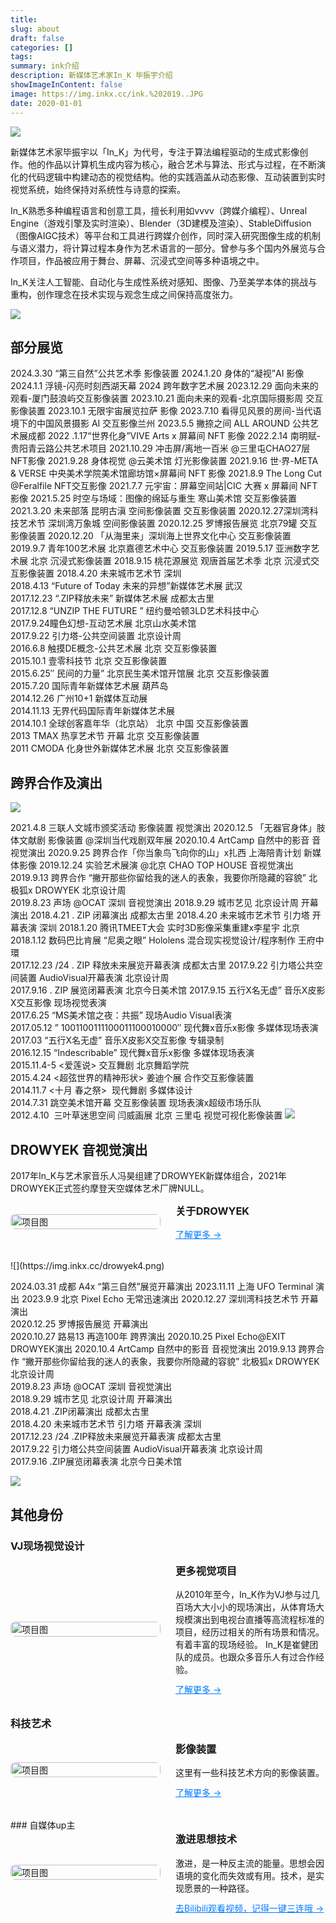 ```yaml
---
title:
slug: about
draft: false
categories: []
tags:
summary: ink介绍
description: 新媒体艺术家In_K 毕振宇介绍
showImageInContent: false
image: https://img.inkx.cc/ink.%202019..JPG
date: 2020-01-01
---
```



![](https://img.inkx.cc/ink.%202019..JPG)



新媒体艺术家毕振宇以「In_K」为代号，专注于算法编程驱动的生成式影像创作。他的作品以计算机生成内容为核心，融合艺术与算法、形式与过程，在不断演化的代码逻辑中构建动态的视觉结构。他的实践涵盖从动态影像、互动装置到实时视觉系统，始终保持对系统性与诗意的探索。

In_K熟悉多种编程语言和创意工具，擅长利用如vvvv（跨媒介编程）、Unreal Engine（游戏引擎及实时渲染）、Blender（3D建模及渲染）、StableDiffusion（图像AIGC技术）等平台和工具进行跨媒介创作，同时深入研究图像生成的机制与语义潜力，将计算过程本身作为艺术语言的一部分。曾参与多个国内外展览与合作项目，作品被应用于舞台、屏幕、沉浸式空间等多种语境之中。

In_K关注人工智能、自动化与生成性系统对感知、图像、乃至美学本体的挑战与重构，创作理念在技术实现与观念生成之间保持高度张力。


![](https://img.inkx.cc/20250619035059795.png)

## 部分展览


2024.3.30 “第三自然”公共艺术季 影像装置
2024.1.20 身体的“凝视”AI 影像
2024.1.1 浮镜-闪亮时刻西湖天幕 2024 跨年数字艺术展
2023.12.29 面向未来的观看-厦门鼓浪屿交互影像装置
2023.10.21 面向未来的观看-北京国际摄影周 交互影像装置
2023.10.1 无限宇宙展览拉萨  影像
2023.7.10 看得见风景的房间-当代语境下的中国风景摄影 AI 交互影像兰州
2023.5.5 撇捺之间 ALL AROUND 公共艺术展成都
2022 .1.17“世界化身”VIVE Arts x 屏幕间 NFT 影像
2022.2.14 南明赋-贵阳青云路公共艺术项目
2021.10.29 冲击屏/离地一百米 @三里屯CHAO27层 NFT影像
2021.9.28 身体视觉 @云美术馆 灯光影像装置
2021.9.16 世·界-META & VERSE 中央美术学院美术馆廊坊馆×屏幕间 NFT 影像
2021.8.9 The Long Cut @Feralfile NFT交互影像
2021.7.7 元宇宙：屏幕空间站|CIC 大赛 x 屏幕间 NFT影像
2021.5.25 时空与场域：图像的绵延与重生 寒山美术馆 交互影像装置
2021.3.20 未来部落 昆明古滇 空间影像装置 交互影像装置
2020.12.27深圳湾科技艺术节 深圳湾万象城 空间影像装置
2020.12.25 罗博报告展览  北京79罐 交互影像装置
2020.12.20 「从海里来」深圳海上世界文化中心 交互影像装置
2019.9.7 青年100艺术展 北京嘉德艺术中心  交互影像装置
2019.5.17 亚洲数字艺术展 北京  沉浸式影像装置
2018.9.15 桃花源展览 观唐首届艺术季 北京  沉浸式交互影像装置
2018.4.20 未来城市艺术节 深圳  
2018.4.13 “Future of Today 未来的异想”新媒体艺术展 武汉  
2017.12.23 “.ZIP释放未来” 新媒体艺术展 成都太古里  
2017.12.8 “UNZIP THE FUTURE ” 纽约曼哈顿3LD艺术科技中心  
2017.9.24瞳色幻想-互动艺术展 北京山水美术馆  
2017.9.22 引力塔-公共空间装置 北京设计周  
2016.6.8 触摸DE概念-公共艺术展 北京 交互影像装置  
2015.10.1 壹零科技节 北京 交互影像装置   
2015.6.25″ 民间的力量” 北京民生美术馆开馆展 北京 交互影像装置   
2015.7.20 国际青年新媒体艺术展 葫芦岛   
2014.12.26 广州10+1 新媒体互动展   
2014.11.13 无界代码国际青年新媒体艺术展   
2014.10.1 全球创客嘉年华（北京站） 北京 中国 交互影像装置   
2013 TMAX 热享艺术节 开幕 北京 交互影像装置   
2011 CMODA 化身世外新媒体艺术展 北京 交互影像装置  


## 跨界合作及演出

![](https://img.inkx.cc/in_k.JPG)


2021.4.8 三联人文城市颁奖活动 影像装置 视觉演出
2020.12.5 「无器官身体」肢体文献剧 影像装置 @深圳当代戏剧双年展
2020.10.4 ArtCamp 自然中的影音 音视觉演出
2020.9.25 跨界合作「你当象鸟飞向你的山」x扎西 上海陪青计划 新媒体影像
2019.12.24 实验艺术展演 @北京 CHAO TOP HOUSE 音视觉演出
2019.9.13 跨界合作 “撇开那些你留给我的迷人的表象，我要你所隐藏的容貌” 北极狐x DROWYEK 北京设计周  
2019.8.23 声场 @OCAT 深圳 音视觉演出
2018.9.29 城市艺见 北京设计周 开幕演出
2018.4.21 . ZIP 闭幕演出 成都太古里
2018.4.20 未来城市艺术节 引力塔 开幕表演 深圳
2018.1.20 腾讯TMEET大会 实时3D影像采集重建x李星宇 北京  
2018.1.12 数码巴比肯展 “尼奥之眼” Hololens 混合现实视觉设计/程序制作 王府中環  
2017.12.23 /24 . ZIP 释放未来展览开幕表演 成都太古里
2017.9.22 引力塔公共空间装置 AudioVisual开幕表演 北京设计周  
2017.9.16 . ZIP 展览闭幕表演 北京今日美术馆
2017.9.15 五行X名无虚” 音乐X皮影X交互影像 现场视觉表演  
2017.6.25 “MS美术馆之夜：共振” 现场Audio Visual表演  
2017.05.12 ” 1001100111100011100010000″ 现代舞x音乐x影像 多媒体现场表演  
2017.03 “五行X名无虚” 音乐X皮影X交互影像 专辑录制  
2016.12.15 “Indescribable” 现代舞x音乐x影像 多媒体现场表演  
2015.11.4-5 <爱莲说> 交互舞剧 北京舞蹈学院   
2015.4.24 <超弦世界的精神形状> 姜迪个展 合作交互影像装置  
2014.11.7 <十月 春之祭>  现代舞剧 多媒体设计  
2014.7.31 跳空美术馆开幕 交互影像装置 现场表演x超级市场乐队  
2012.4.10  三叶草迷思空间 闫威画展 北京 三里屯 视觉可视化影像装置
![](https://img.inkx.cc/chengdu-genwangwuya-dance.jpg)
## DROWYEK 音视觉演出
2017年In_K与艺术家音乐人冯昊组建了DROWYEK新媒体组合，2021年DROWYEK正式签约摩登天空媒体艺术厂牌NULL。
<div style="display: flex; gap: 24px; align-items: center; margin-bottom: 32px;">
  <div style="flex: 1;">
    <img src="https://img.inkx.cc/drowyek-00.jpg" alt="项目图" style="width:100%; border-radius:8px;" />
  </div>
  <div style="flex: 1;">
    <h3 style="margin-top: 0;">关于DROWYEK</h3>
    <p style="margin: 0 0 12px;"></p>
    <a href="/visualshow" style="color: #007BFF; text-decoration: underline;">了解更多 →</a>
  </div>
</div>
![](https://img.inkx.cc/drowyek4.png)

2024.03.31 成都 A4x “第三自然”展览开幕演出
2023.11.11 上海 UFO Terminal 演出 
2023.9.9 北京 Pixel Echo 无常迅速演出
2020.12.27 深圳湾科技艺术节 开幕演出  
2020.12.25 罗博报告展览  开幕演出  
2020.10.27 路易13 再造100年 跨界演出
2020.10.25 Pixel Echo@EXIT DROWYEK演出
2020.10.4 ArtCamp 自然中的影音 音视觉演出
2019.9.13 跨界合作 “撇开那些你留给我的迷人的表象，我要你所隐藏的容貌” 北极狐x DROWYEK 北京设计周  
2019.8.23 声场 @OCAT 深圳 音视觉演出  
2018.9.29 城市艺见 北京设计周 开幕演出  
2018.4.21 .ZIP闭幕演出 成都太古里  
2018.4.20 未来城市艺术节 引力塔 开幕表演 深圳  
2017.12.23 /24 .ZIP释放未来展览开幕表演 成都太古里  
2017.9.22 引力塔公共空间装置 AudioVisual开幕表演 北京设计周  
2017.9.16 .ZIP展览闭幕表演 北京今日美术馆  

![](https://img.inkx.cc/liveshow-drowyek.jpg)



## 其他身份

### VJ现场视觉设计

<div style="display: flex; gap: 24px; align-items: center; margin-bottom: 32px;">
  <div style="flex: 1;">
    <img src="https://img.inkx.cc/20250706134639572.jpg" alt="项目图" style="width:100%; border-radius:8px;" />
  </div>
  <div style="flex: 1;">
    <h3 style="margin-top: 0;">更多视觉项目</h3>
    <p style="margin: 0 0 12px;">从2010年至今，In_K作为VJ参与过几百场大大小小的现场演出，从体育场大规模演出到电视台直播等高流程标准的项目，经历过相关的所有场景和情况。有着丰富的现场经验。
	 In_K是崔健团队的成员。也跟众多音乐人有过合作经验。
    </p>
    <a href="/visualshow/about" style="color: #007BFF; text-decoration: underline;">了解更多 →</a>
  </div>
</div>


### 科技艺术

<div style="display: flex; gap: 24px; align-items: center; margin-bottom: 32px;">
  <div style="flex: 1;">
    <img src="https://img.inkx.cc/20250706134639572.jpg" alt="项目图" style="width:100%; border-radius:8px;" />
  </div>
  <div style="flex: 1;">
    <h3 style="margin-top: 0;">影像装置</h3>
    <p style="margin: 0 0 12px;">这里有一些科技艺术方向的影像装置。
    </p>
    <a href="/project/about" style="color: #007BFF; text-decoration: underline;">了解更多 →</a>
  </div>
</div>
### 自媒体up主

<div style="display: flex; gap: 24px; align-items: center; margin-bottom: 32px;">
  <div style="flex: 1;">
    <img src="https://img.inkx.cc/20250706140205855.png" alt="项目图" style="width:100%; border-radius:8px;" />
  </div>
  <div style="flex: 1;">
    <h3 style="margin-top: 0;">激进思想技术</h3>
    <p style="margin: 0 0 12px;">激进，是一种反主流的能量。思想会因语境的变化而失效或有用。技术，是实现愿景的一种路径。
    </p>
    <a href="https://space.bilibili.com/10830102" style="color: #007BFF; text-decoration: underline;">去Bilibili观看视频，记得一键三连哦 →</a>
  </div>
</div>